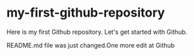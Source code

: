 # my-first-github-repository
Here is my first Github repository. Let's get started with Github.

README.md file was just changed.One more edit at Github
